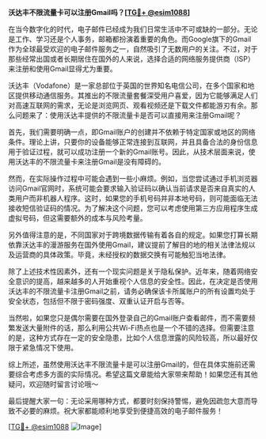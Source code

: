**沃达丰不限流量卡可以注册Gmail吗？[[TG💪+ @esim1088](https://t.me/s/esim1088)]**

在当今数字化的时代，电子邮件已经成为我们日常生活中不可或缺的一部分。无论是工作、学习还是个人事务，邮箱都扮演着重要的角色。而Google旗下的Gmail作为全球最受欢迎的电子邮件服务之一，自然吸引了无数用户的关注。不过，对于那些经常出国或者长期居住在国外的人来说，选择合适的网络服务提供商（ISP）来注册和使用Gmail显得尤为重要。

沃达丰（Vodafone）是一家总部位于英国的世界知名电信公司，在多个国家和地区提供移动通信服务。其推出的不限流量套餐深受用户喜爱，因为它能够满足人们对高速互联网的需求，无论是浏览网页、观看视频还是下载文件都能游刃有余。那么问题来了：使用沃达丰提供的不限流量卡是否可以直接用来注册Gmail呢？

首先，我们需要明确一点，即Gmail账户的创建并不依赖于特定国家或地区的网络条件。理论上讲，只要你的设备能够正常连接到互联网，并且具备合法的身份信息用于验证过程，就可以成功注册一个新的Gmail账号。因此，从技术层面来说，使用沃达丰的不限流量卡来注册Gmail是没有障碍的。

然而，在实际操作过程中可能会遇到一些小麻烦。例如，当您尝试通过手机浏览器访问Gmail官网时，系统可能会要求输入验证码以确认当前请求是否来自真实的人类用户而非机器人程序。这时，如果您的手机号码并非本地号码，则可能面临无法接收短信验证码的情况。为了解决这个问题，您可以考虑使用第三方应用程序生成虚拟号码，但这需要额外的成本与风险考量。

另外值得注意的是，不同国家对于跨境数据传输有着各自的规定。如果您打算长期依靠沃达丰的漫游服务在国外使用Gmail，建议提前了解目的地的相关法律法规以及运营商的具体政策。毕竟，未经授权的数据交换有可能触犯当地法律。

除了上述技术性因素外，还有一个现实问题是关于隐私保护。近年来，随着网络安全意识的提高，越来越多的人开始重视个人信息的安全性。因此，在决定是否使用沃达丰的不限流量卡注册Gmail之前，请务必确保该卡所属账户的所有设置均处于安全状态，包括但不限于密码强度、双重认证开启与否等。

当然啦，如果您只是偶尔需要在国外登录自己的Gmail账户查看邮件，而不需要频繁发送大量附件的话，那么利用公共Wi-Fi热点也是一个不错的选择。但需要注意的是，这种方式存在一定的安全隐患，比如个人信息泄露的风险较高，所以最好仅限于紧急情况下使用。

综上所述，虽然使用沃达丰不限流量卡是可以注册Gmail的，但在具体实施前还需要综合考虑多方面的实际情况。希望这篇文章能给大家带来帮助！如果您还有其他疑问，欢迎随时留言讨论哦～

最后提醒大家一句：无论采用哪种方式，都要时刻保持警惕，避免因疏忽大意而导致不必要的麻烦。祝大家都能顺利地享受到便捷高效的电子邮件服务！

[[TG💪+ @esim1088](https://t.me/s/esim1088) ![Image](https://i.postimg.cc/4NQfJmqS/Snipaste-2025-05-13-00-14-12.png)]